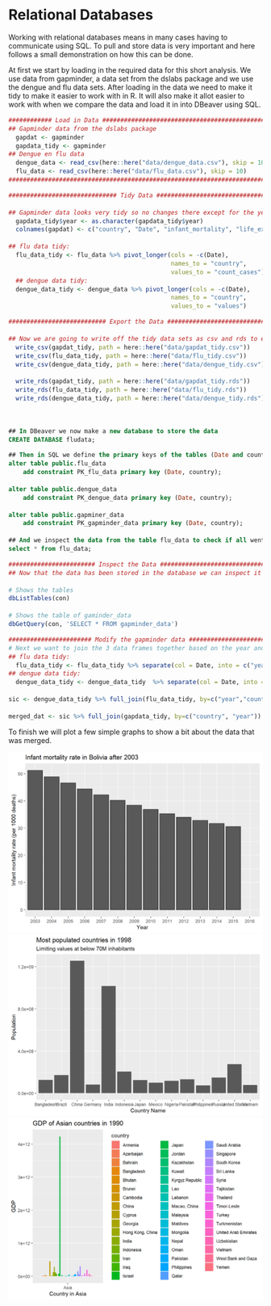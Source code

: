 # Relational Databases



Working with relational databases means in many cases having to communicate using SQL. To pull and store data is very important and here follows a small demonstration on how this can be done.  


At first we start by loading in the required data for this short analysis. We use data from gapminder, a data set from the dslabs package and we use the dengue and flu data sets. 
After loading in the data we need to make it tidy to make it easier to work with in R. It will also make it allot easier to work with when we compare the data and load it in into DBeaver using SQL. 


```r
############ Load in Data ##############################################
## Gapminder data from the dslabs package
  gapdat <- gapminder
  gapdata_tidy <- gapminder
## Dengue en flu data 
  dengue_data <- read_csv(here::here("data/dengue_data.csv"), skip = 10)
  flu_data <- read_csv(here::here("data/flu_data.csv"), skip = 10)
########################################################################
```



```r
############################## Tidy Data ################################

## Gapminder data looks very tidy so no changes there except for the year column, that needs to become Date
  gapdata_tidy$year <- as.character(gapdata_tidy$year)
  colnames(gapdat) <- c("country", "Date", "infant_mortality", "life_expectancy", "fertility", "population", "gdp", "continent", "region")

## flu data tidy:
  flu_data_tidy <- flu_data %>% pivot_longer(cols = -c(Date),
                                             names_to = "country",
                                             values_to = "count_cases") 
  ## dengue data tidy:
  dengue_data_tidy <- dengue_data %>% pivot_longer(cols = -c(Date),
                                             names_to = "country",
                                             values_to = "values") 
```


```r
########################### Export the Data ############################

## Now we are going to write off the tidy data sets as csv and rds to export them later into the database
  write_csv(gapdat_tidy, path = here::here("data/gapdat_tidy.csv"))
  write_csv(flu_data_tidy, path = here::here("data/flu_tidy.csv"))
  write_csv(dengue_data_tidy, path = here::here("data/dengue_tidy.csv"))
  
  write_rds(gapdat_tidy, path = here::here("data/gapdat_tidy.rds"))
  write_rds(flu_data_tidy, path = here::here("data/flu_tidy.rds"))
  write_rds(dengue_data_tidy, path = here::here("data/dengue_tidy.rds"))

  
```


```sql
## In DBeaver we now make a new database to store the data
CREATE DATABASE fludata;

```




```sql
## Then in SQL we define the primary keys of the tables (Date and country)
alter table public.flu_data 
	add constraint PK_flu_data primary key (Date, country);
	
alter table public.dengue_data 
	add constraint PK_dengue_data primary key (Date, country);

alter table public.gapminer_data 
	add constraint PK_gapminder_data primary key (Date, country);

## And we inspect the data from the table flu_data to check if all went well
select * from flu_data;

```


```r
######################## Inspect the Data ######################################
## Now that the data has been stored in the database we can inspect it in R using the connection made

# Shows the tables
dbListTables(con)

# Shows the table of gaminder_data
dbGetQuery(con, 'SELECT * FROM gapminder_data')
```


```r
####################### Modify the gapminder data ##############################
# Next we want to join the 3 data frames together based on the year and country columns
## flu data tidy:
  flu_data_tidy <- flu_data_tidy %>% separate(col = Date, into = c("year", "Month", "Day"), sep = "-")
## dengue data tidy:
  dengue_data_tidy <- dengue_data_tidy  %>% separate(col = Date, into = c("year", "Month", "Day"), sep ="-")
    
sic <- dengue_data_tidy %>% full_join(flu_data_tidy, by=c("year","country", "Day", "Month"))

merged_dat <- sic %>% full_join(gapdata_tidy, by=c("country", "year"))
```

To finish we will plot a few simple graphs to show a bit about the data that was merged.


<img src="07-sql_databases_files/figure-html/unnamed-chunk-10-1.png" width="672" /><img src="07-sql_databases_files/figure-html/unnamed-chunk-10-2.png" width="672" /><img src="07-sql_databases_files/figure-html/unnamed-chunk-10-3.png" width="672" />
